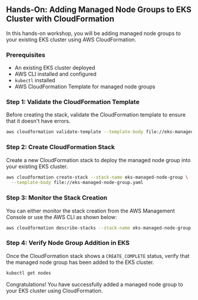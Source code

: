 ## Hands-On: Adding Managed Node Groups to EKS Cluster with CloudFormation

In this hands-on workshop, you will be adding managed node groups to your existing EKS cluster using AWS CloudFormation.

### Prerequisites
- An existing EKS cluster deployed
- AWS CLI installed and configured
- `kubectl` installed
- AWS CloudFormation Template for managed node groups

### Step 1: Validate the CloudFormation Template

Before creating the stack, validate the CloudFormation template to ensure that it doesn't have errors.

```bash
aws cloudformation validate-template --template-body file://eks-managed-node-group.yaml
```

### Step 2: Create CloudFormation Stack

Create a new CloudFormation stack to deploy the managed node group into your existing EKS cluster.

```bash
aws cloudformation create-stack --stack-name eks-managed-node-group \
  --template-body file://eks-managed-node-group.yaml 
```

### Step 3: Monitor the Stack Creation

You can either monitor the stack creation from the AWS Management Console or use the AWS CLI as shown below:

```bash
aws cloudformation describe-stacks --stack-name eks-managed-node-group
```

### Step 4: Verify Node Group Addition in EKS

Once the CloudFormation stack shows a `CREATE_COMPLETE` status, verify that the managed node group has been added to the EKS cluster.

```bash
kubectl get nodes
```

Congratulations! You have successfully added a managed node group to your EKS cluster using CloudFormation.
